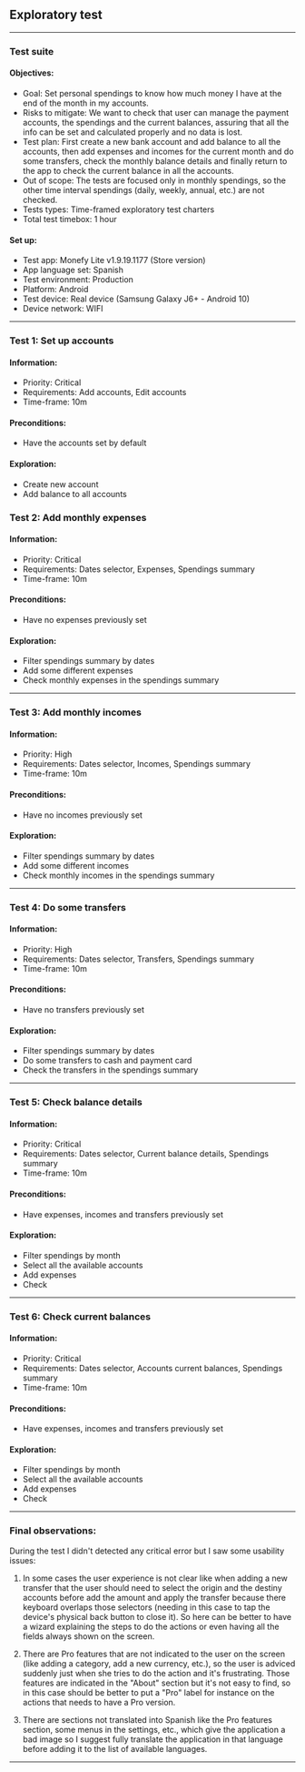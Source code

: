## Exploratory test

--------------------------------------------------------------------------

### Test suite
#### Objectives:
- Goal: Set personal spendings to know how much money I have at the end of the month in my accounts.
- Risks to mitigate: We want to check that user can manage the payment accounts, the spendings and the current balances, assuring that all the info can be set and calculated properly and no data is lost.
- Test plan: First create a new bank account and add balance to all the accounts, then add expenses and incomes for the current month and do some transfers, check the monthly balance details and finally return to the app to check the current balance in all the accounts.
- Out of scope: The tests are focused only in monthly spendings, so the other time interval spendings (daily, weekly, annual, etc.) are not checked.
- Tests types: Time-framed exploratory test charters
- Total test timebox: 1 hour

#### Set up:
- Test app: Monefy Lite v1.9.19.1177 (Store version)
- App language set: Spanish
- Test environment: Production
- Platform: Android
- Test device: Real device (Samsung Galaxy J6+ - Android 10)
- Device network: WIFI

--------------------------------------------------------------------------

### Test 1: Set up accounts
#### Information:
- Priority: Critical
- Requirements: Add accounts, Edit accounts
- Time-frame: 10m

#### Preconditions:
- Have the accounts set by default

#### Exploration:
- Create new account
- Add balance to all accounts


### Test 2: Add monthly expenses
#### Information:
- Priority: Critical
- Requirements: Dates selector, Expenses, Spendings summary
- Time-frame: 10m

#### Preconditions:
- Have no expenses previously set

#### Exploration:
- Filter spendings summary by dates
- Add some different expenses
- Check monthly expenses in the spendings summary

--------------------------------------------------------------------------

### Test 3: Add monthly incomes
#### Information:
- Priority: High
- Requirements: Dates selector, Incomes, Spendings summary
- Time-frame: 10m

#### Preconditions:
- Have no incomes previously set

#### Exploration:
- Filter spendings summary by dates
- Add some different incomes
- Check monthly incomes in the spendings summary

--------------------------------------------------------------------------

### Test 4: Do some transfers
#### Information:
- Priority: High
- Requirements: Dates selector, Transfers, Spendings summary
- Time-frame: 10m

#### Preconditions:
- Have no transfers previously set

#### Exploration:
- Filter spendings summary by dates
- Do some transfers to cash and payment card
- Check the transfers in the spendings summary

--------------------------------------------------------------------------

### Test 5: Check balance details
#### Information:
- Priority: Critical
- Requirements: Dates selector, Current balance details, Spendings summary
- Time-frame: 10m

#### Preconditions:
- Have expenses, incomes and transfers previously set

#### Exploration:
- Filter spendings by month
- Select all the available accounts
- Add expenses
- Check 

--------------------------------------------------------------------------

### Test 6: Check current balances
#### Information:
- Priority: Critical
- Requirements: Dates selector, Accounts current balances, Spendings summary
- Time-frame: 10m

#### Preconditions:
- Have expenses, incomes and transfers previously set

#### Exploration:
- Filter spendings by month
- Select all the available accounts
- Add expenses
- Check 

--------------------------------------------------------------------------

### Final observations:
During the test I didn't detected any critical error but I saw some usability issues:
1. In some cases the user experience is not clear like when adding a new transfer that the user should need to select the origin and the destiny accounts before add the amount and apply the transfer because there keyboard overlaps those selectors (needing in this case to tap the device's physical back button to close it). So here can be better to have a wizard explaining the steps to do the actions or even having all the fields always shown on the screen.

2. There are Pro features that are not indicated to the user on the screen (like adding a category, add a new currency, etc.), so the user is adviced suddenly just when she tries to do the action and it's frustrating. Those features are indicated in the "About" section but it's not easy to find, so in this case should be better to put a "Pro" label for instance on the actions that needs to have a Pro version.

3. There are sections not translated into Spanish like the Pro features section, some menus in the settings, etc., which give the application a bad image so I suggest fully translate the application in that language before adding it to the list of available languages.


--------------------------------------------------------------------------